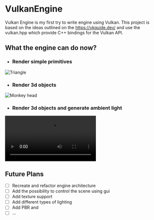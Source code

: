 # VulkanEngine
Vulkan Engine is my first try to write engine using Vulkan. This project is based on the ideas outlined on the https://vkguide.dev/ and use the vulkan.hpp which provide C++ bindings for the Vulkan API. 

## What the engine can do now?

- ### Render simple primitives
![Triangle](https://user-images.githubusercontent.com/45881958/137649276-3d8167e1-4abd-4639-a2db-f8f044601d89.png)

- ### Render 3d objects
![Monkey head](https://user-images.githubusercontent.com/45881958/137649307-d2311951-2269-4661-892c-13fc71c807c6.gif)

- ### Render 3d objects and generate ambient light
![Untextured sponza](https://user-images.githubusercontent.com/45881958/137649259-63063151-7383-4944-9225-e79a6f317774.mp4)

## Future Plans
- [ ] Recreate and refactor engine architecture
- [ ] Add the possibility to control the scene using gui
- [ ] Add texture support
- [ ] Add different types of lighting
- [ ] Add PBR and 
- [ ] ...
